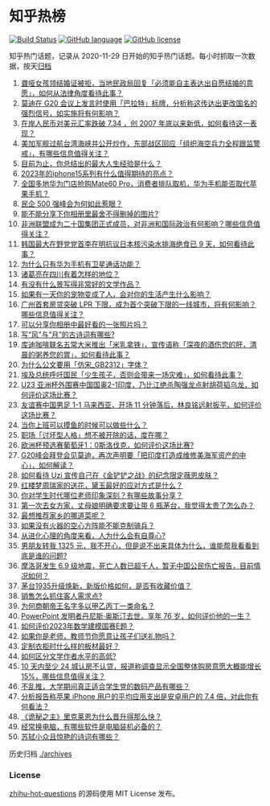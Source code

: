 # 知乎热榜
[![Build Status](https://github.com/ToWeLong/zhihu-hot-questions/workflows/CI/badge.svg)](https://github.com/ToWeLong/zhihu-hot-questions/actions)
[![GitHub language](https://img.shields.io/badge/language-golang-orange.svg)](https://golang.org/)
[![GitHub license](https://img.shields.io/github/license/ToWeLong/zhihu-hot-questions)](https://github.com/ToWeLong/zhihu-hot-questions/blob/main/LICENSE)

知乎热门话题，记录从 2020-11-29 日开始的知乎热门话题。每小时抓取一次数据，按天[归档](./archives)

<!-- BEGIN -->

1. [聋哑女孩领结婚证被拒，当地民政局回复「必须能自主表达出自愿结婚的意愿」，如何从法律角度看待此事？](https://www.zhihu.com/question/621255476)
1. [莫迪在 G20 会议上发言时使用「巴拉特」标牌，分析称这传达出更改国名的强烈信号，如实施将有何影响？](https://www.zhihu.com/question/621250528)
1. [在岸人民币对美元汇率跌破 7.34 ，创 2007 年底以来新低，如何看待这一表现？](https://www.zhihu.com/question/621059271)
1. [美加军舰过航台湾海峡并公开炒作，东部战区回应「组织海空兵力全程跟监警戒」，有哪些信息值得关注？](https://www.zhihu.com/question/621272688)
1. [目前为止，你总结出的最大人生经验是什么？](https://www.zhihu.com/question/313830485)
1. [2023年的iphone15系列有什么值得期待的亮点？](https://www.zhihu.com/question/603719986)
1. [全国多地华为门店抢购Mate60 Pro，消费者排队取机，华为手机能否取代苹果手机？](https://www.zhihu.com/question/620452553)
1. [民企 500 强峰会为何如此惹眼？](https://www.zhihu.com/question/621089865)
1. [能不能分享下你相册里最舍不得删掉的图片?](https://www.zhihu.com/question/618611321)
1. [非洲联盟成为二十国集团正式成员，对非洲和国际政治有何影响？哪些信息值得关注？](https://www.zhihu.com/question/621243259)
1. [韩国最大在野党党首李在明抗议日本核污染水排海绝食已 9 天，如何看待此事？](https://www.zhihu.com/question/621132572)
1. [为什么只有华为手机有卫星通话功能？](https://www.zhihu.com/question/620650248)
1. [诸葛亮在四川有着怎样的地位？](https://www.zhihu.com/question/314045605)
1. [有没有什么景写得非常好的文学作品？](https://www.zhihu.com/question/620048426)
1. [如果有一天你的宠物变成了人，会对你的生活产生什么影响？](https://www.zhihu.com/question/613204157)
1. [广州首套房贷突破 LPR 下限，成为首个突破下限的一线城市，将有何影响？哪些信息值得关注？](https://www.zhihu.com/question/621268643)
1. [可以分享你相册中最好看的一张照片吗？](https://www.zhihu.com/question/621131299)
1. [写“风”与“月”的古诗词有哪些?](https://www.zhihu.com/question/621210058)
1. [库迪咖啡联名五常大米推出「米乳拿铁」，宣传语称「深夜的酒伤您的肝，清晨的粥养您的胃」，如何看待此事？](https://www.zhihu.com/question/621067626)
1. [为什么公文要用「仿宋_GB2312」字体？](https://www.zhihu.com/question/25563003)
1. [埃及总统呼吁国民「少生孩子，否则会带来一场灾难」，如何看待此事？](https://www.zhihu.com/question/621064756)
1. [U23 亚洲杯外围赛中国国奥2-1印度，乃比江绝杀陶强龙点射胡荷韬乌龙，如何评价这场比赛？](https://www.zhihu.com/question/621286457)
1. [友谊赛中国男足 1-1 马来西亚，开场 11 分钟落后，林良铭远射扳平，如何评价这场比赛？](https://www.zhihu.com/question/621268641)
1. [当你上班可以摸鱼的时候可以做些什么？](https://www.zhihu.com/question/365629693)
1. [职场「讨坏型人格」想不被开除的话，度在哪？](https://www.zhihu.com/question/620997194)
1. [欧洲杯预选赛葡萄牙1：0斯洛伐克，如何评价这场比赛?](https://www.zhihu.com/question/621213597)
1. [G20峰会拜登会见莫迪，再次声明要「把印度打造成维修美海军资产的中心」，如何解读？](https://www.zhihu.com/question/621248651)
1. [如何看待 Uzi 宣传自己在《金铲铲之战》的纪念限定薇恩皮肤？](https://www.zhihu.com/question/621164815)
1. [红楼梦周瑞家的送花，黛玉最好的应对方式是什么？](https://www.zhihu.com/question/620263291)
1. [你对学生时代哪位老师印象深刻？有哪些故事分享？](https://www.zhihu.com/question/621125277)
1. [第一次去女方家，丈母娘明确要求要让带 6 瓶茅台，我觉得太贵了怎么办？](https://www.zhihu.com/question/618374878)
1. [最想推荐家乡的哪道菜呢？](https://www.zhihu.com/question/621022726)
1. [如果没有火器的空心方阵能不能克制骑兵？](https://www.zhihu.com/question/25420331)
1. [从进化心理的角度来看，人为什么会有自尊心?](https://www.zhihu.com/question/620813963)
1. [男朋友转我 1325 元，我不开心，但是说不出来具体为什么，谁能帮我看看到底是谁的问题?](https://www.zhihu.com/question/620112583)
1. [摩洛哥发生 6.9 级地震，死亡人数已超千人，暂无中国公民伤亡报告，目前情况如何？](https://www.zhihu.com/question/621221119)
1. [茅台1935升级焕新，新版价格如何，是否有收藏价值？](https://www.zhihu.com/question/621057777)
1. [销售怎么抓住客人需求点?](https://www.zhihu.com/question/620420083)
1. [为何商朝帝王名字多以甲乙丙丁一类命名？](https://www.zhihu.com/question/267569501)
1. [PowerPoint 发明者丹尼斯·奥斯汀去世，享年 76 岁，如何评价他的一生？](https://www.zhihu.com/question/621243697)
1. [如何评价2023年数学建模国赛E题？](https://www.zhihu.com/question/620987508)
1. [如果你是老师，教师节你愿意让孩子们送礼物吗？](https://www.zhihu.com/question/620892663)
1. [定制衣柜时什么样的板材最好？](https://www.zhihu.com/question/279778046)
1. [如何区分文学作者水平的高低?](https://www.zhihu.com/question/620368034)
1. [10 天内至少 24 城认房不认贷，报道称调查显示全国整体购房意愿大概能增长15%，哪些信息值得关注？](https://www.zhihu.com/question/621222248)
1. [不乱推，大学期间真正适合学生党的数码产品有哪些？](https://www.zhihu.com/question/621153678)
1. [分析报告称苹果 iPhone 用户的平均应用支出是安卓用户的 7.4 倍，对此你有何看法？](https://www.zhihu.com/question/620880185)
1. [《诡秘之主》里克莱恩为什么晋升得那么快？](https://www.zhihu.com/question/568588216)
1. [经常换电脑，有哪些软件是电脑装机必备的？](https://www.zhihu.com/question/619043850)
1. [苏轼小众且惊艳的诗词有哪些？](https://www.zhihu.com/question/615629764)

<!-- END -->

历史归档 [./archives](./archives)


### License
[zhihu-hot-questions](https://github.com/towelong/zhihu-hot-questions) 的源码使用 MIT License 发布。